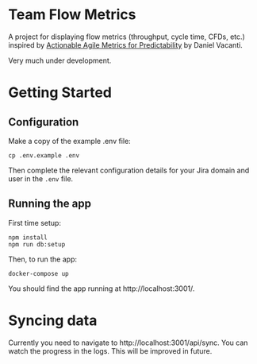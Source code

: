 # Team Flow Metrics

A project for displaying flow metrics (throughput, cycle time, CFDs, etc.) inspired by [Actionable Agile Metrics for Predictability](https://www.goodreads.com/book/show/25867120-actionable-agile-metrics-for-predictability) by Daniel Vacanti.

Very much under development.

# Getting Started

## Configuration

Make a copy of the example .env file:

```
cp .env.example .env
```

Then complete the relevant configuration details for your Jira domain and user in the `.env` file.

## Running the app

First time setup:

```
npm install
npm run db:setup
```

Then, to run the app:

```
docker-compose up
```

You should find the app running at http://localhost:3001/.

# Syncing data

Currently you need to navigate to http://localhost:3001/api/sync. You can watch the progress in the logs. This will be improved in future.

